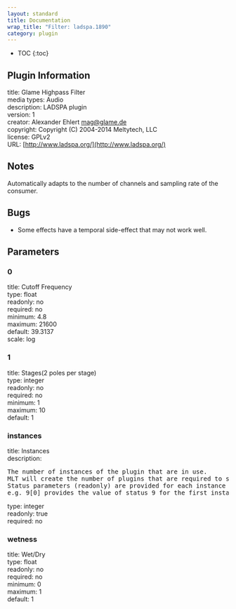 ```yaml
---
layout: standard
title: Documentation
wrap_title: "Filter: ladspa.1890"
category: plugin
---
```

* TOC
{:toc}

## Plugin Information

title: Glame Highpass Filter  
media types:
Audio  
description: LADSPA plugin  
version: 1  
creator: Alexander Ehlert <mag@glame.de>  
copyright: Copyright (C) 2004-2014 Meltytech, LLC  
license: GPLv2  
URL: [http://www.ladspa.org/](http://www.ladspa.org/)  

## Notes

Automatically adapts to the number of channels and sampling rate of the consumer.

## Bugs

* Some effects have a temporal side-effect that may not work well.


## Parameters

### 0

title: Cutoff Frequency    
type: float  
readonly: no  
required: no  
minimum: 4.8  
maximum: 21600  
default: 39.3137  
scale: log  

### 1

title: Stages(2 poles per stage)    
type: integer  
readonly: no  
required: no  
minimum: 1  
maximum: 10  
default: 1  

### instances

title: Instances    
description:
<pre>
The number of instances of the plugin that are in use.
MLT will create the number of plugins that are required to support the number of audio channels.
Status parameters (readonly) are provided for each instance and are accessed by specifying the instance number after the identifier (starting at zero).
e.g. 9[0] provides the value of status 9 for the first instance.
</pre>
type: integer  
readonly: true  
required: no  

### wetness

title: Wet/Dry    
type: float  
readonly: no  
required: no  
minimum: 0  
maximum: 1  
default: 1  

